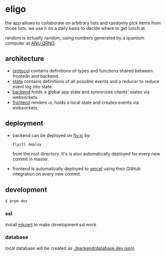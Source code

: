 # eligo

the app allows to collaborate on arbitrary lists and randomly pick items from those lists.
we use it on a daily basis to decide where to get lunch at.

random is _actually_ random, using numbers generated by a quantum computer at [ANU QRNG][].

## architecture

- [protocol](./protocol/) contains definitions of types and functions shared between frontedn and backend.
- [state](./state/) contains definitions of all possible events and a reducer to reduce event log into state.
- [backend](./backend/) holds a global app state and synronizes clients' states via websockets.
- [frontend](./frontend/) renders ui, holds a local state and creates events via websockets.

## deployment

- backend can be deployed on [fly.io][] by:

  ```sh
  flyctl deploy
  ```

  from the root directory. It's is also automatically deployed for every new commit in master.

- frontend is automatically deployed to [vercel][] using their GitHub integration on every new commit.

## development

```
$ pnpm dev
```

### ssl

install [mkcert][] to make development ssl work

### database

local database will be created as [./backend/database.dev.jsonl](./backend/database.dev.jsonl).

[sveltekit]: https://sveltekit.io/
[typescript]: https://www.typescriptlang.org/
[fly.io]: https://fly.io/
[vercel]: https://vercel.com/
[anu qrng]: https://qrng.anu.edu.au
[mkcert]: https://github.com/FiloSottile/mkcert
